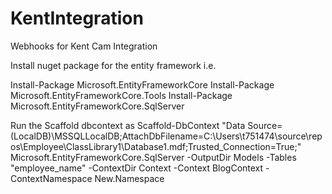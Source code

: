 # KentIntegration
Webhooks for Kent Cam Integration

Install nuget package for the entity framework i.e.

Install-Package Microsoft.EntityFrameworkCore Install-Package Microsoft.EntityFrameworkCore.Tools Install-Package Microsoft.EntityFrameworkCore.SqlServer

Run the Scaffold dbcontext as
Scaffold-DbContext "Data Source=(LocalDB)\MSSQLLocalDB;AttachDbFilename=C:\Users\t751474\source\repos\Employee\ClassLibrary1\Database1.mdf;Trusted_Connection=True;" Microsoft.EntityFrameworkCore.SqlServer -OutputDir Models -Tables "employee_name" -ContextDir Context -Context BlogContext -ContextNamespace New.Namespace
